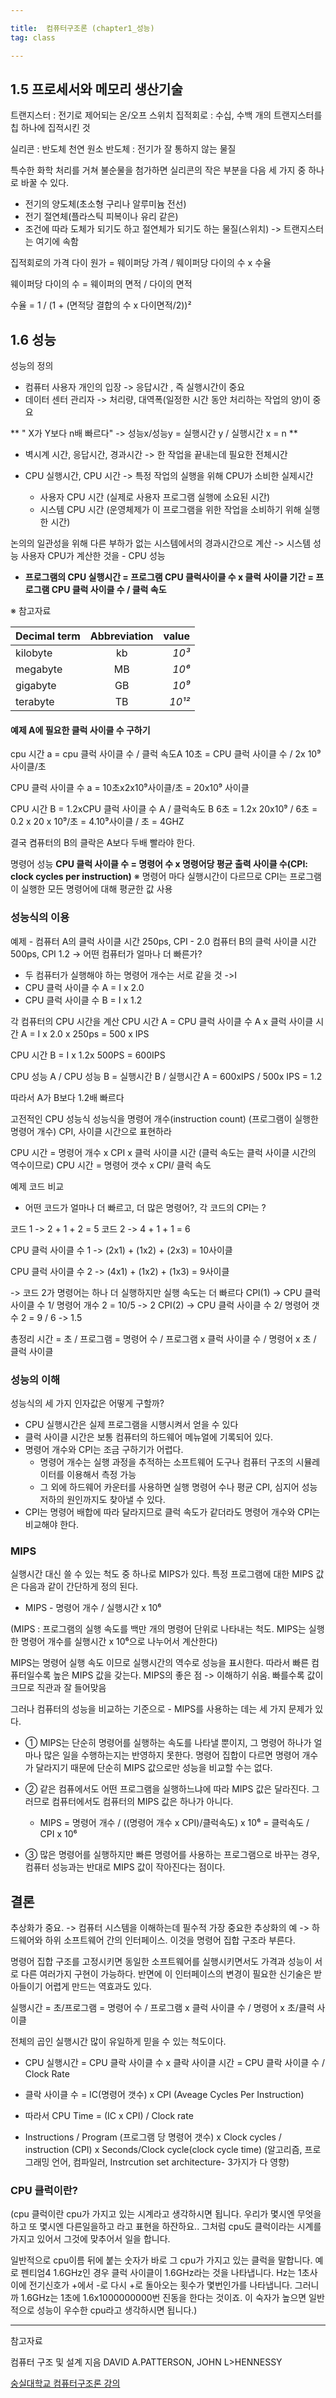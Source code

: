 ```yaml
---

title:  컴퓨터구조론 (chapter1_성능)
tag: class 

---
```


## 1.5 프로세서와 메모리 생산기술
트랜지스터 : 전기로 제어되는 온/오프 스위치
집적회로 : 수십, 수백 개의 트랜지스터를 칩 하나에 집적시킨 것

실리콘 : 반도체 천연 원소
반도체 : 전기가 잘 통하지 않는 물질

특수한 화학 처리를 거쳐 불순물을 첨가하면 실리콘의 작은 부분을 다음 세 가지 중 하나로 바꿀 수 있다.
*	전기의 양도체(초소형 구리나 알루미늄 전선)
*	전기 절연체(플라스틱 피복이나 유리 같은)
*	조건에 따라 도체가 되기도 하고 절연체가 되기도 하는 물질(스위치) -> 트랜지스터는 여기에 속함

집적회로의 가격
다이 원가 = 웨이퍼당 가격 / 웨이퍼당 다이의 수 x 수율

웨이퍼당 다이의 수 = 웨이퍼의 면적 / 다이의 면적

수율 = 1 / (1 + (면적당 결합의 수 x 다이면적/2))²

## 1.6 성능

성능의 정의

*	컴퓨터 사용자 개인의 입장 -> 응답시간 , 즉 실행시간이 중요
*	데이터 센터 관리자 -> 처리량, 대역폭(일정한 시간 동안 처리하는 작업의 양)이 중요


** " X가 Y보다 n배 빠르다" -> 성능x/성능y = 실행시간 y / 실행시간 x = n **

*	벽시계 시간, 응답시간, 경과시간 -> 한 작업을 끝내는데 필요한 전체시간
*	CPU 실행시간, CPU 시간 -> 특정 작업의 실행을 위해 CPU가 소비한 실제시간 

	*	사용자 CPU 시간 (실제로 사용자 프로그램 실행에 소요된 시간)
	*	시스템 CPU 시간 (운영체제가 이 프로그램을 위한 작업을 소비하기 위해 실행한 시간)

논의의 일관성을 위해 다른 부하가 없는 시스템에서의 경과시간으로 계산 -> 시스템 성능
사용자 CPU가 계산한 것을 - CPU 성능

* **프로그램의 CPU 실행시간 = 프로그램 CPU 클럭사이클 수 x 클럭 사이클 기간
	= 프로그램 CPU 클럭 사이클 수 / 클럭 속도**
    

※ 참고자료

|  <center>Decimal term</center> |  <center>Abbreviation</center> |  <center>value</center> |
|:--------|:--------:|--------:|
|kilobyte | <center> kb </center> |*10³* |
|megabyte | <center>MB </center> |*10⁶* |
|gigabyte| <center>GB </center> |*10⁹* |
|terabyte| <center>TB </center> |*10¹²* |

#### 예제 A에 필요한 클럭 사이클 수 구하기
cpu 시간 a = cpu 클럭 사이클 수 / 클럭 속도A
10초 = CPU 클럭 사이클 수 / 2x 10⁹ 사이클/초

CPU 클럭 사이클 수 a = 10초x2x10⁹사이클/초 = 20x10⁹ 사이클

CPU 시간 B = 1.2xCPU 클럭 사이클 수 A / 클럭속도 B
6초 = 1.2x 20x10⁹ / 6초 = 0.2 x 20 x 10⁹/초 = 4.10⁹사이클 / 초 = 4GHZ

결국 켬퓨터의 B의 클락은 A보다 두배 빨라야 한다.

명령어 성능 
**CPU 클럭 사이클 수 = 명령어 수 x 명령어당 평균 출력 사이클 수(CPI: clock cycles per instruction)**
※ 명령어 마다 실행시간이 다르므로 CPI는 프로그램이 실행한 모든 명령어에 대해 평균한 값 사용

### 성능식의 이용

예제 - 컴퓨터 A의 클럭 사이클 시간 250ps, CPI - 2.0
컴퓨터 B의 클럭 사이클 시간 500ps, CPI 1.2 
-> 어떤 컴퓨터가 얼마나 더 빠른가?

*	두 컴퓨터가 실행해야 하는 명령어 개수는 서로 같을 것 ->I
*	CPU 클럭 사이클 수 A = I x 2.0
*	CPU 클럭 사이클 수 B = I x 1.2

각 컴퓨터의 CPU 시간을 계산 
CPU 시간 A = CPU 클럭 사이클 수 A x 클럭 사이클 시간 A
= I x 2.0 x 250ps = 500 x IPS 

CPU 시간 B = I x 1.2x 500PS = 600IPS

CPU 성능 A / CPU 성능 B = 실행시간 B / 실행시간 A = 600xIPS / 500x IPS = 1.2

따라서 A가 B보다 1.2배 빠르다 

고전적인 CPU 성능식
성능식을 명령어 개수(instruction count) (프로그램이 실행한 명령어 개수) CPI, 사이클 시간으로 표현하라

CPU 시간 = 명령어 개수 x CPI x 클럭 사이클 시간 (클럭 속도는 클럭 사이클 시간의 역수이므로)
CPU 시간 = 명령어 갯수 x CPI/ 클럭 속도

예제 코드 비교
-	어떤 코드가 얼마나 더 빠르고, 더 많은 명령어?, 각 코드의 CPI는 ?

코드 1 -> 2 + 1 + 2 = 5
코드 2 -> 4 + 1 + 1 = 6

CPU 클럭 사이클 수 1 -> (2x1) + (1x2) + (2x3) = 10사이클

CPU 클럭 사이클 수 2 -> (4x1) + (1x2) + (1x3) = 9사이클

-> 코드 2가 명령어는 하나 더 실행하지만 실행 속도는 더 빠르다 
CPI(1) -> CPU 클럭 사이클 수 1/ 명령어 개수 2 = 10/5  -> 2
CPI(2) -> CPU 클럭 사이클 수 2/ 명령어 갯수 2 =  9 / 6 -> 1.5

총정리 
시간 = 초 / 프로그램 = 명령어 수 / 프로그램 x 클럭 사이클 수 / 명령어 x 초 / 클럭 사이클


### 성능의 이해
성능식의 세 가지 인자값은 어떻게 구할까? 
*	CPU 실행시간은 실제 프로그램을 시행시켜서 얻을 수 있다
*	클럭 사이클 시간은 보통 컴퓨터의 하드웨어 메뉴얼에 기록되어 있다.
*	명령어 개수와 CPI는 조금 구하기가 어렵다. 
	* 명령어 개수는 실행 과정을 추적하는 소프트웨어 도구나 컴퓨터 구조의 시뮬레이터를 이용해서 측정 가능
	* 그 외에 하드웨어 카운터를 사용하면 실행 명령어 수나 평균 CPI, 심지어 성능 저하의 원인까지도 찾아낼 수 있다.
*	CPI는 명령어 배합에 따라 달라지므로 클럭 속도가 같더라도 명령어 개수와 CPI는 비교해야 한다.	

### MIPS
실행시간 대신 쓸 수 있는 척도 중 하나로 MIPS가 있다. 특정 프로그램에 대한 MIPS 값은 다음과 같이 간단하게 정의 된다.

*	MIPS - 명령어 개수 / 실행시간 x 10⁶

(MIPS : 프로그램의 실행 속도를 백만 개의 명령어 단위로 나타내는 척도. MIPS는 실행한 명령어 개수를 실행시간 x 10⁶으로 나누어서 계산한다)

MIPS는 명령어 실행 속도 이므로 실행시간의 역수로 성능을 표시한다. 따라서 빠른 컴퓨터일수록 높은 MIPS 값을 갖는다. MIPS의 좋은 점 -> 이해하기 쉬움. 빠를수록 값이 크므로 직관과 잘 들어맞음

그러나 컴퓨터의 성능을 비교하는 기준으로 - MIPS를 사용하는 데는 세 가지 문제가 있다. 

*	① MIPS는 단순히 명령어를 실행하는 속도를 나타낼 뿐이지, 그 명령어 하나가 얼마나 많은 일을 수행하는지는 반영하지 못한다. 명령어 집합이 다르면 명령어 개수가 달라지기 때문에 단순히 MIPS 값으로만 성능을 비교할 수는 없다.

*	② 같은 컴퓨에서도 어떤 프로그램을 실행하느냐에 따라 MIPS 값은 달라진다. 그러므로 컴퓨터에서도 컴퓨터의 MIPS 값은 하나가 아니다.
	*	MIPS = 명령어 개수 / ((명령어 개수 x CPI)/클럭속도) x 10⁶  = 클럭속도 / CPI x 10⁶

*	③ 많은 명령어를 실행하지만 빠른 명령어를 사용하는 프로그램으로 바꾸는 경우, 컴퓨터 성능과는 반대로 MIPS 값이 작아진다는 점이다.

## 결론


추상화가 중요. -> 컴퓨터 시스템을 이해하는데 필수적
가장 중요한 추상화의 예 -> 하드웨어와 하위 소프트웨어 간의 인터페이스. 이것을 명령어 집합 구조라 부른다. 

명령어 집합 구조를 고정시키면 동일한 소프트웨어를 실행시키면서도 가격과 성능이 서로 다른 여러가지 구현이 가능하다. 반면에 이 인터페이스의 변경이 필요한 신기술은 받아들이기 어렵게 만드는 역효과도 있다.

실행시간 = 초/프로그램 = 명령어 수 / 프로그램 x 클럭 사이클 수 / 명령어 x 초/클럭 사이클

전체의 곱인 실행시간 많이 유일하게 믿을 수 있는 척도이다.


*	CPU 실행시간 = CPU 클락 사이클 수 x 클락 사이클 시간 = CPU 클락 사이클 수 / Clock Rate

*	클락 사이클 수 = IC(명령어  갯수) x CPI (Aveage Cycles Per Instruction)

*	따라서 CPU Time = (IC x CPI) / Clock rate

*	Instructions / Program (프로그램 당 명령어 갯수) x  Clock cycles / instruction (CPI) x Seconds/Clock cycle(clock cycle time)
(알고리즘, 프로그래밍 언어, 컴파일러, Instrcution set architecture- 3가지가 다 영향)




### CPU 클럭이란?

(cpu 클럭이란 cpu가 가지고 있는 시계라고 생각하시면 됩니다. 
우리가 몇시엔 무엇을 하고 또 몇시엔 다른일을하고 라고 표현을 하잔하요..
그처럼 cpu도 클럭이라는 시계를 가지고 있어서 그것에 맞추어서 일을 합니다.

일반적으로 cpu이름 뒤에 붙는 숫자가 바로 그 cpu가 가지고 있는 클럭을 말합니다.
예로 펜티엄4 1.6GHz인 경우 클럭 사이클이 1.6GHz라는 것을 나타냅니다.
Hz는 1초사이에 전기신호가 +에서 -로 다시 +로 돌아오는 횟수가 몇번인가를 나타냅니다.
그러니까 1.6GHz는 1초에 1.6x1000000000번 진동을 한다는 것이죠. 이 숙자가 높으면
일반적으로 성능이 우수한 cpu라고 생각하시면 됩니다.)

--------

참고자료

컴퓨터 구조 및 설계 지음 DAVID A.PATTERSON, JOHN L>HENNESSY 

[숭실대학교 컴퓨터구조론 강의](http://www.kocw.net/home/search/kemView.do?kemId=998138)

